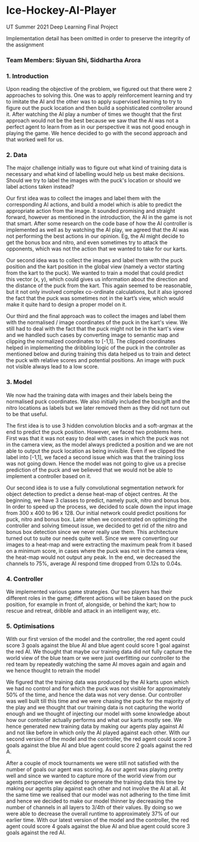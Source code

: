 # Ice-Hockey-AI-Player
UT Summer 2021 Deep Learning Final Project

Implementation detail has been omitted in order to preserve the integrity of the assignment
### Team Members: Siyuan Shi, Siddhartha Arora

### 1. Introduction
Upon reading the objective of the problem, we figured out that there were 2 approaches to solving this. One was to apply reinforcement learning and try to imitate the AI and the other was to apply supervised learning to try to figure out the puck location and then build a sophisticated controller around it. After watching the AI play a number of times we thought that the first approach would not be the best because we saw that the AI was not a perfect agent to learn from as in our perspective it was not good enough in playing the game. We hence decided to go with the second approach and that worked well for us.


### 2. Data

The major challenge initially was to figure out what kind of training data is necessary and what kind of labelling would help us best make decisions. Should we try to label the images with the puck's location or should we label actions taken instead?

Our first idea was to collect the images and label them with the corresponding AI actions, and build a model which is able to predict the appropriate action from the image. It sounded promising and straight forward, however as mentioned in the introduction, the AI in the game is not that smart. After some research on the code base of how the AI controller is implemented as well as by watching the AI play, we agreed that the AI was not performing the best actions in our opinion. Eg, the AI might decide to get the bonus box and nitro, and even sometimes try to attack the opponents, which was not the action that we wanted to take for our karts. 

Our second idea was to collect the images and label them with the puck position and the kart position in the global view (namely a vector starting from the kart to the puck). We wanted to train a model that could predict this vector (x, y), which could gives us information about the direction and the distance of the puck from the kart. This again seemed to be reasonable, but it not only involved complex co-ordinate calculations, but it also ignored the fact that the puck was sometimes not in the kart’s view, which would make it quite hard to design a proper model on it. 

Our third and the final approach was to collect the images and label them with the normalised / image coordinates of the puck in the kart's view. We still had to deal with the fact that the puck might not be in the kart's view and we handled such cases by converting image to semantic map and clipping the normalized coordinates to [-1,1]. The clipped coordinates helped in implementing the dribbling logic of the puck in the controller as mentioned below and during training this data helped us to train and detect the puck with relative scores and potential positions. An image with puck not visible always lead to a low score.

### 3. Model

We now had the training data with images and their labels being the normalised puck coordinates. We also initially included the box/gift and the nitro locations as labels but we later removed them as they did not turn out to be that useful.

The first idea is to use 3 hidden convolution blocks and a soft-argmax at the end to predict the puck position. However, we faced two problems here. First was that it was not easy to deal with cases in which the puck was not in the camera view, as the model always predicted a position and we are not able to output the puck location as being invisible. Even if we clipped the label into [-1,1], we faced a second issue which was that the training loss was not going down. Hence the model was not going to give us a precise prediction of the puck and we believed that we would not be able to implement a controller based on it. 

Our second idea is to use a fully convolutional segmentation network for object detection to predict a dense heat-map of object centres. At the beginning, we have 3 classes to predict, namely puck, nitro and bonus box. In order to speed up the process, we decided to scale down the input image from 300 x 400 to 96 x 128. Our initial network could predict positions for puck, nitro and bonus box. Later when we concentrated on optimizing the controller and solving timeout issue, we decided to get rid of the nitro and bonus box detection since we never really use them. This architecture turned out to suite our needs quite well. Since we were converting our images to a heat-map and were extracting the maximum peak from it based on a minimum score,  in cases where the puck was not in the camera view, the heat-map would not output any peak. In the end, we decreased the channels to 75%, average AI respond time dropped from 0.12s to 0.04s.

### 4. Controller

We implemented various game strategies. Our two players has their different roles in the game; different actions will be taken based on the puck position, for example in front of, alongside, or behind the kart; how to rescue and retreat, dribble and attack in an intelligent way, etc.

### 5. Optimisations

With our first version of the model and the controller, the red agent could score 3 goals against the blue AI and blue agent could score 1 goal against the red AI. We thought that maybe our training data did not fully capture the world view of the blue team or we were just overfitting our controller to the red team by repeatedly watching the same AI moves again and again and we hence thought to retrain the model

We figured that the training data was produced by the AI karts upon which we had no control and for which the puck was not visible for approximately 50% of the time, and hence the data was not very dense. Our controller was well built till this time and we were chasing the puck for the majority of the play and we thought that our training data is not capturing the world enough and we thought of injecting our model with some knowledge about how our controller actually performs and what our karts mostly see. We hence generated new training data by making our agents play against AI and not like before in which only the AI played against each other. With our second version of the model and the controller, the red agent could score 3 goals against the blue AI and blue agent could score 2 goals against the red A.

After a couple of mock tournaments we were still not satisfied with the number of goals our agent was scoring. As our agent was playing pretty well and since we wanted to capture more of the world view from our agents perspective we decided to generate the training data this time by making our agents play against each other and not involve the AI at all. At the same time we realised that our model was not adhering to the time limit and hence we decided to make our model thinner by decreasing the number of channels in all layers to 3/4th of their values. By doing so we were able to decrease the overall runtime to approximately 37% of our earlier time. With our latest version of the model and the controller, the red agent could score 4 goals against the blue AI and blue agent could score 3 goals against the red AI.


